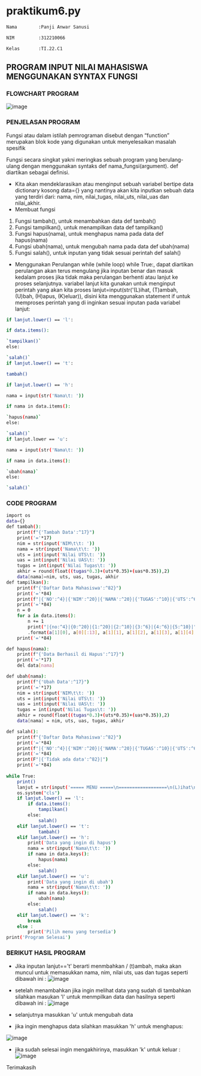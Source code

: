 # praktikum6.py
```bash
Nama        :Panji Anwar Sanusi

NIM         :312210066

Kelas       :TI.22.C1
```

## PROGRAM INPUT NILAI MAHASISWA MENGGUNAKAN SYNTAX FUNGSI

### FLOWCHART PROGRAM
![image](screenshot/2.png)

### PENJELASAN PROGRAM
Fungsi atau dalam istilah pemrograman disebut dengan “function” merupakan blok kode yang digunakan untuk menyelesaikan masalah spesifik

Fungsi secara singkat yakni meringkas sebuah program yang berulang-ulang dengan menggunakan syntaks def nama_fungsi(argument). def diartikan sebagai definisi.

- Kita akan mendeklarasikan atau menginput sebuah variabel bertipe data dictionary kosong data={} yang nantinya akan kita inputkan sebuah data yang terdiri dari: nama, nim, nilai_tugas, nilai_uts, nilai_uas dan nilai_akhir.
- Membuat fungsi
1. Fungsi tambah(), untuk menambahkan data def tambah()
2. Fungsi tampilkan(), untuk menampilkan data def tampilkan()
3. Fungsi hapus(nama), untuk menghapus nama pada data def hapus(nama)
4. Fungsi ubah(nama), untuk mengubah nama pada data def ubah(nama)
5. Fungsi salah(), untuk inputan yang tidak sesuai perintah def salah()
- Menggunakan Perulangan while (while loop) while True:, dapat diartikan perulangan akan terus mengulang jika inputan benar dan masuk kedalam proses jika tidak maka perulangan berhenti atau lanjut ke proses selanjutnya. variabel lanjut kita gunakan untuk menginput perintah yang akan kita proses lanjut=input(str('(L)ihat, (T)ambah, (U)bah, (H)apus, (K)eluar)), disini kita menggunakan statement if untuk memproses perintah yang di inginkan sesuai inputan pada variabel lanjut:
```bash
if lanjut.lower() == 'l':

if data.items():

`tampilkan()`
else:

`salah()`
if lanjut.lower() == 't':

tambah()

if lanjut.lower() == 'h':

nama = input(str('Nama\t: '))

if nama in data.items():

`hapus(nama)`
else:

`salah()`
if lanjut.lower == 'u':

nama = input(str('Nama\t: '))

if nama in data.items():

`ubah(nama)`
else:

`salah()`
```
### CODE PROGRAM

```bash
import os
data={}
def tambah():
    print(f"{'Tambah Data':^17}")
    print('='*17)
    nim = str(input('NIM\t\t: '))
    nama = str(input('Nama\t\t: '))
    uts = int(input('Nilai UTS\t: '))
    uas = int(input('Nilai UAS\t: '))
    tugas = int(input('Nilai Tugas\t: '))
    akhir = round(float((tugas*0.3)+(uts*0.35)+(uas*0.35)),2)
    data[nama]=nim, uts, uas, tugas, akhir
def tampilkan():
    print(f"{'Daftar Data Mahasiswa':^82}")
    print('='*84)
    print(f"|{'NO':^4}|{'NIM':^20}|{'NAMA':^20}|{'TUGAS':^10}|{'UTS':^6}|{'UAS':^6}|{'AKHIR':^10}|")
    print('='*84)
    n = 0
    for a in data.items():
        n += 1
        print("|{no:^4}|{0:^20}|{1:^20}|{2:^10}|{3:^6}|{4:^6}|{5:^10}|"
        .format(a[1][0], a[0][:13], a[1][1], a[1][2], a[1][3], a[1][4], no = n))
    print('='*84)

def hapus(nama):
    print(f"{'Data Berhasil di Hapus':^17}")
    print('='*17)
    del data[nama]

def ubah(nama):
    print(f"{'Ubah Data':^17}")
    print('='*17)
    nim = str(input('NIM\t\t: ')) 
    uts = int(input('Nilai UTS\t: '))
    uas = int(input('Nilai UAS\t: '))
    tugas = int(input('Nilai Tugas\t: '))
    akhir = round(float((tugas*0.3)+(uts*0.35)+(uas*0.35)),2)
    data[nama] = nim, uts, uas, tugas, akhir

def salah():
    print(f"{'Daftar Data Mahasiswa':^82}")
    print('='*84)
    print(f"|{'NO':^4}|{'NIM':^20}|{'NAMA':^20}|{'TUGAS':^10}|{'UTS':^6}|{'UAS':^6}|{'AKHIR':^10}|")
    print('='*84)
    print(F"|{'Tidak ada data':^82}|")
    print('='*84)
      
while True:
    print()
    lanjut = str(input('===== MENU =====\n==================\n(L)ihat\n(T)ambah\n(U)bah\n(H)apus\n(K)eluar\n===============\nPilihan : '))
    os.system("cls")
    if lanjut.lower() == 'l':
        if data.items():
            tampilkan()
        else:
            salah()
    elif lanjut.lower() == 't':
            tambah()
    elif lanjut.lower() == 'h':
        print('Data yang ingin di hapus')
        nama = str(input('Nama\t\t: '))
        if nama in data.keys():
            hapus(nama)
        else:
            salah()
    elif lanjut.lower() == 'u':
        print('Data yang ingin di ubah')
        nama = str(input('Nama\t\t: '))
        if nama in data.keys():
            ubah(nama)
        else:
            salah()
    elif lanjut.lower() == 'k':
        break
    else :
        print('Pilih menu yang tersedia')
print('Program Selesai') 
```
### BERIKUT HASIL PROGRAM
- Jika inputan lanjut=='t' berarti menmbahkan / (t)ambah, maka akan muncul untuk memasukkan nama, nim, nilai uts, uas dan tugas seperti dibawah ini :
![image](screenshot/tambah_1.png)

- setelah menambahkan jika ingin melihat data yang sudah di tambahkan silahkan masukan 'l' untuk menmpilkan data dan hasilnya seperti dibawah ini :
![image](screenshot/lihat_1.png)

- selanjutnya masukkan 'u' untuk mengubah data

- jika ingin menghapus data silahkan masukkan 'h' untuk menghapus:

![image](Screenshot/hapus_1.png)

- jika sudah selesai ingin mengakhirinya, masukkan 'k' untuk keluar :
![image](screenshot/keluar_1.png)








Terimakasih